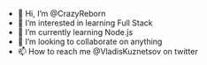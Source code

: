 - 👋 Hi, I’m @CrazyReborn
- 👀 I’m interested in learning Full Stack
- 🌱 I’m currently learning Node.js
- 💞️ I’m looking to collaborate on anything
- 📫 How to reach me @VladisKuznetsov on twitter

<!---
CrazyReborn/CrazyReborn is a ✨ special ✨ repository because its `README.md` (this file) appears on your GitHub profile.
You can click the Preview link to take a look at your changes.
--->
